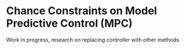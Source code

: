 # Chance Constraints on Model Predictive Control (MPC)

Work in progress, research on replacing controller with other methods
